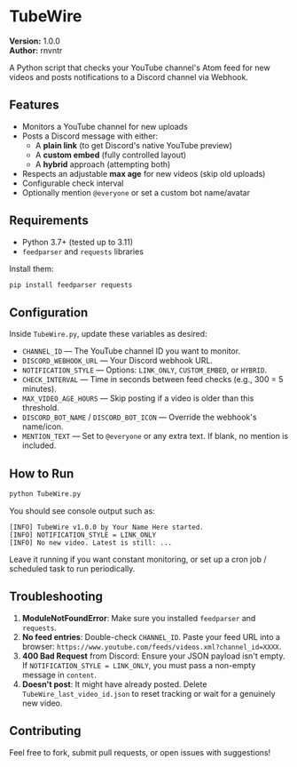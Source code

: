 # TubeWire

**Version:** 1.0.0  
**Author:** rnvntr

A Python script that checks your YouTube channel's Atom feed for new videos and posts notifications to a Discord channel via Webhook.

## Features

- Monitors a YouTube channel for new uploads  
- Posts a Discord message with either:
  - A **plain link** (to get Discord's native YouTube preview)
  - A **custom embed** (fully controlled layout)
  - A **hybrid** approach (attempting both)
- Respects an adjustable **max age** for new videos (skip old uploads)
- Configurable check interval
- Optionally mention `@everyone` or set a custom bot name/avatar

## Requirements

- Python 3.7+ (tested up to 3.11)
- `feedparser` and `requests` libraries

Install them:
```bash
pip install feedparser requests
```

## Configuration

Inside `TubeWire.py`, update these variables as desired:

- `CHANNEL_ID` — The YouTube channel ID you want to monitor.
- `DISCORD_WEBHOOK_URL` — Your Discord webhook URL.
- `NOTIFICATION_STYLE` — Options: `LINK_ONLY`, `CUSTOM_EMBED`, or `HYBRID`.
- `CHECK_INTERVAL` — Time in seconds between feed checks (e.g., 300 = 5 minutes).
- `MAX_VIDEO_AGE_HOURS` — Skip posting if a video is older than this threshold.
- `DISCORD_BOT_NAME` / `DISCORD_BOT_ICON` — Override the webhook's name/icon.
- `MENTION_TEXT` — Set to `@everyone` or any extra text. If blank, no mention is included.

## How to Run

```bash
python TubeWire.py
```

You should see console output such as:
```
[INFO] TubeWire v1.0.0 by Your Name Here started.
[INFO] NOTIFICATION_STYLE = LINK_ONLY
[INFO] No new video. Latest is still: ...
```

Leave it running if you want constant monitoring, or set up a cron job / scheduled task to run periodically.

## Troubleshooting

1. **ModuleNotFoundError**: Make sure you installed `feedparser` and `requests`.
2. **No feed entries**: Double-check `CHANNEL_ID`. Paste your feed URL into a browser: `https://www.youtube.com/feeds/videos.xml?channel_id=XXXX`.
3. **400 Bad Request** from Discord: Ensure your JSON payload isn't empty. If `NOTIFICATION_STYLE = LINK_ONLY`, you must pass a non-empty message in `content`.
4. **Doesn't post**: It might have already posted. Delete `TubeWire_last_video_id.json` to reset tracking or wait for a genuinely new video.

## Contributing

Feel free to fork, submit pull requests, or open issues with suggestions!
